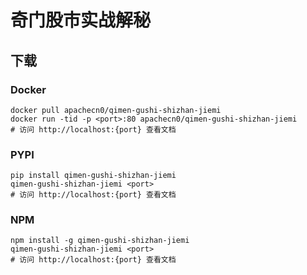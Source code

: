 # 奇门股市实战解秘

## 下载

### Docker

```
docker pull apachecn0/qimen-gushi-shizhan-jiemi
docker run -tid -p <port>:80 apachecn0/qimen-gushi-shizhan-jiemi
# 访问 http://localhost:{port} 查看文档
```

### PYPI

```
pip install qimen-gushi-shizhan-jiemi
qimen-gushi-shizhan-jiemi <port>
# 访问 http://localhost:{port} 查看文档
```

### NPM

```
npm install -g qimen-gushi-shizhan-jiemi
qimen-gushi-shizhan-jiemi <port>
# 访问 http://localhost:{port} 查看文档
```